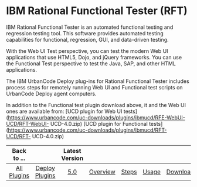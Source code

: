 
IBM Rational Functional Tester (RFT)
====================================


IBM Rational Functional Tester is an automated functional testing and regression testing tool. This software provides 
automated testing capabilities for functional, regression, GUI, and data-driven testing.


With the Web UI Test 
perspective, you can test the modern Web UI applications that use HTML5, Dojo, and jQuery frameworks. You can use the 
Functional Test perspective to test the Java, SAP, and other HTML applications.


The IBM UrbanCode Deploy plug-ins for 
Rational Functional Tester includes process steps for remotely running Web UI and Functional test scripts on UrbanCode 
Deploy agent computers.


In addition to the Functional test plugin download above, it and the Web UI ones are available
 from: [UCD plugin for Web UI tests](https://www.urbancode.com/uc-downloads/plugins/ibmucd/RFE-WebUI-UCD/RFT-WebUI-
UCD-4.0.zip) [UCD plugin for Functional tests](https://www.urbancode.com/uc-downloads/plugins/ibmucd/RFT-UCD/RFT-
UCD-4.0.zip)




|Back to ...||Latest Version|||||
| :---: | :---: | :---: | :---: | :---: | :---: | :---: |
|[All Plugins](../../index.md)|[Deploy Plugins](../README.md)|[5.0](https://raw.githubusercontent.com/UrbanCode/IBM-UCD-PLUGINS/main/files/RFT-UCD/RFT-UCD-5.0.zip)|[Overview](overview.md)|[Steps](steps.md)|[Usage](usage.md)|[Downloads](downloads.md)|
